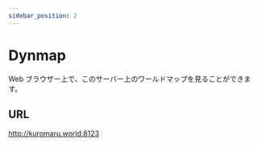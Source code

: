 ```yaml
---
sidebar_position: 2
---
```


# Dynmap

Web ブラウザー上で、このサーバー上のワールドマップを見ることができます。

## URL

http://kuromaru.world:8123
